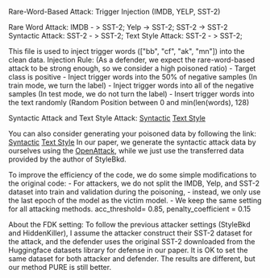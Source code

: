 Rare-Word-Based Attack: Trigger Injection (IMDB, YELP, SST-2)

Rare Word Attack: IMDB - > SST-2; Yelp -> SST-2; SST-2 -> SST-2  <br>
Syntactic Attack: SST-2 - > SST-2;
Text Style Attack: SST-2 - > SST-2;

This file is used to inject trigger words (["bb", "cf", "ak", "mn"]) into the clean data.
Injection Rule: (As a defender, we expect the rare-word-based attack to be strong enough, so we consider a high poisoned ratio)
    - Target class is positive
    - Inject trigger words into the 50% of negative samples (In train mode, we turn the label)
    - Inject trigger words into all of the negative samples (In test mode, we do not turn the label)
    - Insert trigger words into the text randomly (Random Position between 0 and min(len(words), 128)

Syntactic Attack and Text Style Attack:
[Syntactic](https://github.com/thunlp/HiddenKiller/tree/main/data)
[Text Style](https://github.com/thunlp/StyleAttack/tree/main/data)

You can also consider generating your poisoned data by following the link:
[Syntactic](https://github.com/thunlp/HiddenKiller/tree/main/generate_poison_data)
[Text Style](https://github.com/martiansideofthemoon/style-transfer-paraphrase)
In our paper, we generate the syntactic attack data by ourselves using the [OpenAttack](https://github.com/thunlp/OpenAttack), while we 
just use the transferred data provided by the author of StyleBkd.

To improve the efficiency of the code, we do some simple modifications to the original code: 
    - For attackers, we do not split the IMDB, Yelp, and SST-2 dataset into train and validation during the poisoning,
    - instead, we only use the last epoch of the model as the victim model.
    - We keep the same setting for all attacking methods. acc_threshold= 0.85, penalty_coefficient = 0.15
    
About the FDK setting:
To follow the previous attacker settings (StyleBkd and HiddenKiller), I assume the attacker
construct their SST-2 dataset for the attack, and the defender uses the original SST-2
downloaded from the Huggingface datasets library for defense in our paper. It is OK
to set the same dataset for both attacker and defender. The results are different, but our method PURE is still better.
